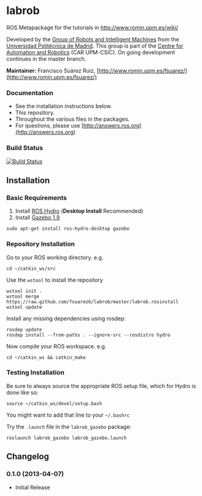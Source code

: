 labrob
======

ROS Metapackage for the tutorials in http://www.romin.upm.es/wiki/

Developed by the [Group of Robots and Intelligent Machines](http://www.romin.upm.es/) from the 
[Universidad Politécnica de Madrid](http://www.upm.es/internacional). This group is part of the 
[Centre for Automation and Robotics](http://www.car.upm-csic.es/) (CAR UPM-CSIC). On going development continues in the master branch.

**Maintainer:** Francisco Suárez Ruiz, [http://www.romin.upm.es/fsuarez/](http://www.romin.upm.es/fsuarez/)

### Documentation

  * See the installation instructions below.
  * This repository.
  * Throughout the various files in the packages.
  * For questions, please use [http://answers.ros.org](http://answers.ros.org)
  
### Build Status

[![Build Status](https://travis-ci.org/fsuarez6/labrob.png?branch=master)](https://travis-ci.org/fsuarez6/labrob)

## Installation

### Basic Requirements

  1. Install [ROS Hydro](http://wiki.ros.org/hydro/Installation/Ubuntu) (**Desktop Install** Recommended)
  2. Install [Gazebo 1.9](http://gazebosim.org/wiki/1.9/install)
```
sudo apt-get install ros-hydro-desktop gazebo
``` 

### Repository Installation

Go to your ROS working directory. e.g.
```
cd ~/catkin_ws/src
``` 
Use the `wstool` to install the repository
```
wstool init .
wstool merge https://raw.github.com/fsuarez6/labrob/master/labrob.rosinstall
wstool update
``` 
Install any missing dependencies using rosdep:
```
rosdep update
rosdep install --from-paths . --ignore-src --rosdistro hydro
``` 
Now compile your ROS workspace. e.g.
```
cd ~/catkin_ws && catkin_make
``` 

### Testing Installation

Be sure to always source the appropriate ROS setup file, which for Hydro is done like so:
```
source ~/catkin_ws/devel/setup.bash
``` 
You might want to add that line to your `~/.bashrc`

Try the `.launch` file in the `labrob_gazebo` package:
```
roslaunch labrob_gazebo labrob_gazebo.launch
``` 

## Changelog

### 0.1.0 (2013-04-07)
* Initial Release
